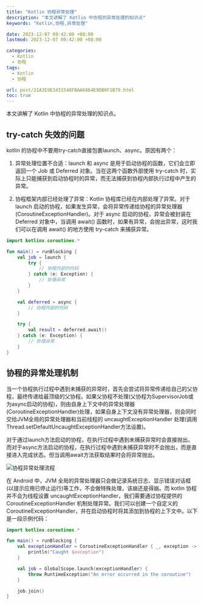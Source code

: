 ```yaml
---
title: "Kotlin 协程异常处理"
description: "本文讲解了 Kotlin 中协程的异常处理的知识点"
keywords: "Kotlin,协程,异常处理"

date: 2023-12-07 09:42:00 +08:00
lastmod: 2023-12-07 09:42:00 +08:00

categories:
  - Kotlin
  - 协程
tags:
  - Kotlin
  - 协程

url: post/21A3E9E3431548FBAA6864E9DB0F1B79.html
toc: true
---
```


本文讲解了 Kotlin 中协程的异常处理的知识点。

<!--More-->

## try-catch 失效的问题

kotlin 的协程中不要用try-catch直接包裹launch、async。原因有两个：

1. 异常处理位置不合适：launch 和 async 是用于启动协程的函数，它们会立即返回一个 Job 或 Deferred 对象。当在这两个函数外部使用 try-catch 时，实际上只能捕获到启动协程时的异常，而无法捕获到协程内部执行过程中产生的异常。

2. 协程框架内部已经处理了异常：Kotlin 协程库已经在内部处理了异常。对于 launch 启动的协程，如果发生异常，会将异常传递给协程的异常处理器(CoroutineExceptionHandler)。对于 async 启动的协程，异常会被封装在 Deferred 对象中，当调用 await() 函数时，如果有异常，会抛出异常，这时我们可以在调用 await() 的地方使用 try-catch 来捕获异常。

```kotlin
import kotlinx.coroutines.*

fun main() = runBlocking {
    val job = launch {
        try {
            // 协程内部的代码
        } catch (e: Exception) {
            // 处理异常
        }
    }

    val deferred = async {
        // 协程内部的代码
    }

    try {
        val result = deferred.await()
    } catch (e: Exception) {
        // 处理异常
    }
}
```

## 协程的异常处理机制

当一个协程执行过程中遇到未捕获的异常时，首先会尝试将异常传递给自己的父协程，最终传递给最顶级的父协程。如果父协程不处理(父协程为SupervisorJob或为async启动的协程)，则由自身上下文中的异常处理器(CoroutineExceptionHandler)处理，如果自身上下文没有异常处理器，则会同时交给JVM全局的异常处理器和当前线程的 uncaughtExceptionHandler 处理(调用Thread.setDefaultUncaughtExceptionHandler方法设置)。

对于通过launch方法启动的协程，在执行过程中遇到未捕获异常时会直接抛出。而对于async方法启动的协程，在执行过程中遇到未捕获异常时不会抛出，而是直接进入完成状态。但当调用await方法获取结果时会将异常抛出。

![协程异常处理流程](/imgs/协程异常处理流程.webp)

在 Android 中，JVM 全局的异常处理器只会做记录系统日志、显示错误对话框(以提示应用已停止运行)等工作，不会做特殊处理，该崩还是得崩。而 kotlin 协程并不会为线程设置 uncaughtExceptionHandler，我们需要通过协程提供的 CoroutineExceptionHandler 机制处理异常。我们可以创建一个自定义的 CoroutineExceptionHandler，并在启动协程时将其添加到协程的上下文中。以下是一段示例代码：

```kotlin
import kotlinx.coroutines.*

fun main() = runBlocking {
    val exceptionHandler = CoroutineExceptionHandler { _, exception ->
        println("Caught $exception")
    }

    val job = GlobalScope.launch(exceptionHandler) {
        throw RuntimeException("An error occurred in the coroutine")
    }

    job.join()
}
```

